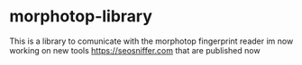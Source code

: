# morphotop-library
This is a library to comunicate with the morphotop  fingerprint reader
im now working on new tools https://seosniffer.com that are published now 
